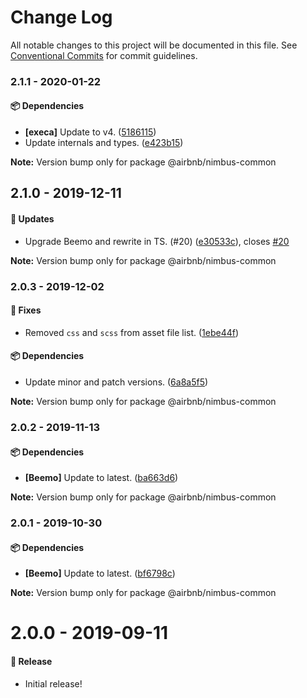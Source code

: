 # Change Log

All notable changes to this project will be documented in this file.
See [Conventional Commits](https://conventionalcommits.org) for commit guidelines.

### 2.1.1 - 2020-01-22

#### 📦 Dependencies

- **[execa]** Update to v4. ([5186115](https://github.com/airbnb/nimbus/commit/5186115))
- Update internals and types. ([e423b15](https://github.com/airbnb/nimbus/commit/e423b15))

**Note:** Version bump only for package @airbnb/nimbus-common





## 2.1.0 - 2019-12-11

#### 🚀 Updates

- Upgrade Beemo and rewrite in TS. (#20) ([e30533c](https://github.com/airbnb/nimbus/commit/e30533c)), closes [#20](https://github.com/airbnb/nimbus/issues/20)

**Note:** Version bump only for package @airbnb/nimbus-common





### 2.0.3 - 2019-12-02

#### 🐞 Fixes

- Removed `css` and `scss` from asset file list. ([1ebe44f](https://github.com/airbnb/nimbus/commit/1ebe44f))

#### 📦 Dependencies

- Update minor and patch versions. ([6a8a5f5](https://github.com/airbnb/nimbus/commit/6a8a5f5))

**Note:** Version bump only for package @airbnb/nimbus-common





### 2.0.2 - 2019-11-13

#### 📦 Dependencies

- **[Beemo]** Update to latest. ([ba663d6](https://github.com/airbnb/nimbus/commit/ba663d6))

**Note:** Version bump only for package @airbnb/nimbus-common





### 2.0.1 - 2019-10-30

#### 📦 Dependencies

- **[Beemo]** Update to latest. ([bf6798c](https://github.com/airbnb/nimbus/commit/bf6798c))

**Note:** Version bump only for package @airbnb/nimbus-common





# 2.0.0 - 2019-09-11

#### 🎉 Release

- Initial release!
